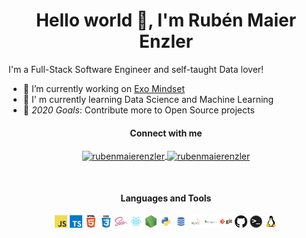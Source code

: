 <h1 align="center">Hello world 👋, I'm Rubén Maier Enzler</h1>

I'm a Full-Stack Software Engineer and self-taught Data lover!

- 🚀 I’m currently working on [Exo Mindset](http://www.exomindset.co/)
- 🌱 I' m currently learning Data Science and Machine Learning
- 🥅 _2020 Goals_: Contribute more to Open Source projects
  <br />

<h4 align="center">Connect with me</h4>
<p align="center">
    <!--- <a href="#" target="blank">
        <img align="center" src="https://cdn.jsdelivr.net/npm/simple-icons@v3/icons/youtube.svg" alt="rubenmaierenzler" height="22" width="22" />
    </a> --->
    <a href="https://www.linkedin.com/in/rubenmaierenzler/" target="blank">
        <img align="center" src="https://cdn.jsdelivr.net/npm/simple-icons@v3/icons/linkedin.svg" alt="rubenmaierenzler" height="22" width="22" />
    </a>
    <a href="https://www.instagram.com/rubenmaierenzler/" target="blank">
        <img align="center" src="https://cdn.jsdelivr.net/npm/simple-icons@3.0.1/icons/instagram.svg" alt="rubenmaierenzler" height="22" width="22" />
    </a>
</p>
<br />

<h4 align="center">Languages and Tools</h4>
<p align="center">
<img height="20" src="https://raw.githubusercontent.com/github/explore/80688e429a7d4ef2fca1e82350fe8e3517d3494d/topics/javascript/javascript.png">
<img height="20" src="https://raw.githubusercontent.com/github/explore/80688e429a7d4ef2fca1e82350fe8e3517d3494d/topics/typescript/typescript.png">
<img height="20" src="https://raw.githubusercontent.com/github/explore/80688e429a7d4ef2fca1e82350fe8e3517d3494d/topics/html/html.png">
<img height="20" src="https://raw.githubusercontent.com/github/explore/80688e429a7d4ef2fca1e82350fe8e3517d3494d/topics/css/css.png">
<img height="20" src="https://raw.githubusercontent.com/github/explore/80688e429a7d4ef2fca1e82350fe8e3517d3494d/topics/sass/sass.png">
<img height="20" src="https://raw.githubusercontent.com/github/explore/80688e429a7d4ef2fca1e82350fe8e3517d3494d/topics/react/react.png">
<img height="20" src="https://raw.githubusercontent.com/github/explore/80688e429a7d4ef2fca1e82350fe8e3517d3494d/topics/nodejs/nodejs.png">
<img height="20" src="https://raw.githubusercontent.com/github/explore/80688e429a7d4ef2fca1e82350fe8e3517d3494d/topics/python/python.png">
<img height="20" src="https://raw.githubusercontent.com/github/explore/80688e429a7d4ef2fca1e82350fe8e3517d3494d/topics/sql/sql.png">
<img height="20" src="https://raw.githubusercontent.com/github/explore/5c058a388828bb5fde0bcafd4bc867b5bb3f26f3/topics/mysql/mysql.png">
<img height="20" src="https://raw.githubusercontent.com/github/explore/5c058a388828bb5fde0bcafd4bc867b5bb3f26f3/topics/mongodb/mongodb.png">
<img height="20" src="https://raw.githubusercontent.com/github/explore/80688e429a7d4ef2fca1e82350fe8e3517d3494d/topics/git/git.png">
<img height="20" src="https://raw.githubusercontent.com/github/explore/78df643247d429f6cc873026c0622819ad797942/topics/github/github.png">
<img height="20" src="https://raw.githubusercontent.com/github/explore/80688e429a7d4ef2fca1e82350fe8e3517d3494d/topics/terminal/terminal.png">
<img src="https://raw.githubusercontent.com/github/explore/80688e429a7d4ef2fca1e82350fe8e3517d3494d/topics/linux/linux.png" alt="linux" height="20"/></p>
